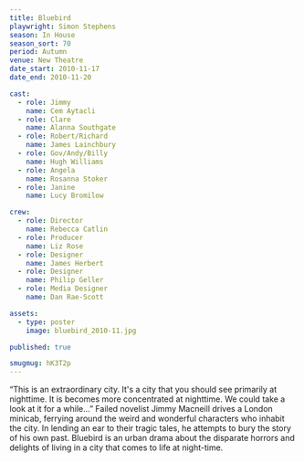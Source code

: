```yaml
---
title: Bluebird
playwright: Simon Stephens
season: In House
season_sort: 70
period: Autumn
venue: New Theatre
date_start: 2010-11-17
date_end: 2010-11-20

cast:
  - role: Jimmy
    name: Cem Aytacli
  - role: Clare
    name: Alanna Southgate
  - role: Robert/Richard
    name: James Lainchbury
  - role: Gov/Andy/Billy
    name: Hugh Williams
  - role: Angela
    name: Rosanna Stoker
  - role: Janine
    name: Lucy Bromilow

crew:
  - role: Director
    name: Rebecca Catlin
  - role: Producer
    name: Liz Rose
  - role: Designer
    name: James Herbert
  - role: Designer
    name: Philip Geller
  - role: Media Designer
    name: Dan Rae-Scott

assets:
  - type: poster
    image: bluebird_2010-11.jpg

published: true

smugmug: hK3T2p
---
```


“This is an extraordinary city. It's a city that you should see primarily at nighttime. It is becomes more concentrated at nighttime. We could take a look at it for a while...”
Failed novelist Jimmy Macneill drives a London minicab, ferrying around the weird and wonderful characters who inhabit the city. In lending an ear to their tragic tales, he attempts to bury the story of his own past.
Bluebird is an urban drama about the disparate horrors and delights of living in a city that comes to life at night-time.
